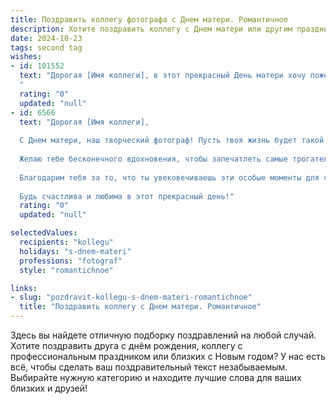 ```yaml
---
title: Поздравить коллегу фотографа с Днем матери. Романтичное
description: Хотите поздравить коллегу с Днем матери или другим праздником? Наш ИИ создаст незабываемое поздравление, а вы обязательно выделитесь среди других.  
date: 2024-10-23
tags: second tag
wishes:
- id: 101552
  text: "Дорогая [Имя коллеги], в этот прекрасный День матери хочу пожелать тебе океана нежности и безграничной любви, которые ты даришь своим детям. Пусть твои фотографии, полные света и тепла, навсегда сохранят самые трогательные моменты вашей жизни.  Пусть каждый день будет наполнен счастьем, а твои глаза сияют от радости материнства! С праздником!
  "
  rating: "0"
  updated: "null"
- id: 6566
  text: "Дорогая [Имя коллеги],
  
  С Днем матери, наш творческий фотограф! Пусть твоя жизнь будет такой же яркой и полной красок, как твои снимки. Пусть каждый момент запечатлевается в твоей памяти, словно на пленке, и согревает душу теплыми лучами любви.
  
  Желаю тебе бесконечного вдохновения, чтобы запечатлеть самые трогательные мгновения материнства. Пусть твои фотографии передают всю нежность и силу, что объединяет матерей и детей.
  
  Благодарим тебя за то, что ты увековечиваешь эти особые моменты для семей. Твой талант приносит радость и создает бесценные воспоминания, которые будут хранить вечно.
  
  Будь счастлива и любима в этот прекрасный день!"
  rating: "0"
  updated: "null"

selectedValues:
  recipients: "kollegu"
  holidays: "s-dnem-materi"
  professions: "fotograf"
  style: "romantichnoe"

links:
- slug: "pozdravit-kollegu-s-dnem-materi-romantichnoe"
  title: "Поздравить коллегу с Днем матери. Романтичное"
---
```


Здесь вы найдете отличную подборку поздравлений на любой случай.
Хотите поздравить друга с днём рождения, коллегу с профессиональным праздником или близких с Новым годом? У нас есть всё, чтобы сделать ваш поздравительный текст незабываемым. Выбирайте нужную категорию и находите лучшие слова для ваших близких и друзей!
